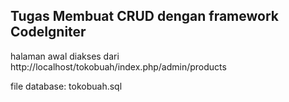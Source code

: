## Tugas Membuat CRUD dengan framework CodeIgniter

halaman awal diakses dari http://localhost/tokobuah/index.php/admin/products

file database: tokobuah.sql
